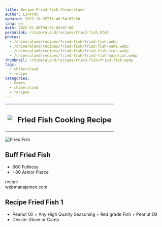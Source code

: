 ```yaml
---
title: Recipe Fried Fish Chimeraland
author: L3n4r0x
updated: 2022-10-05T13:46:54+07:00
lang: en
date: 2022-01-08T08:56:03+07:00
permalink: /chimeraland/recipes/fried-fish.html
photos:
  - /chimeraland/recipes/fried-fish/fried-fish.webp
  - /chimeraland/recipes/fried-fish/fried-fish-name.webp
  - /chimeraland/recipes/fried-fish/fried-fish-icon.webp
  - /chimeraland/recipes/fried-fish/fried-fish-material.webp
thumbnail: /chimeraland/recipes/fried-fish/fried-fish.webp
tags:
  - chimeraland
  - recipe
categories:
  - Games
  - chimeraland
  - recipes
---
```


<section id="bootstrap-wrapper">
  <link
    rel="stylesheet"
    href="https://rawcdn.githack.com/dimaslanjaka/Web-Manajemen/870a349/css/bootstrap-5-3-0-alpha3-wrapper.css"
  />
  <div class="row mb-2">
    <div class="col-md-12 mb-2">
      <table class="table" id="post-info">
        <tbody>
          <tr>
            <td>
              <img
                class="d-inline-block me-2"
                src="/chimeraland/recipes/fried-fish/fried-fish-icon.webp"
                width="auto"
                height="auto"
              />
            </td>
            <td><h1 class="fs-5">Fried Fish Cooking Recipe</h1></td>
          </tr>
        </tbody>
      </table>
    </div>
  </div>
  <div class="card mb-2 bg-dark text-light">
    <div class="row g-0">
      <div class="col-sm-4 position-relative mb-2">
        <img
          src="/chimeraland/recipes/fried-fish/fried-fish-material.webp"
          class="card-img fit-cover w-100 h-100"
          alt="Fried Fish"
          data-fancybox="true"
        />
      </div>
      <div class="col-sm-8 mb-2">
        <div class="card-body">
          <h2 class="card-title fs-5">Buff Fried Fish</h2>
          <div class="card-text">
            <ul>
              <li>660 Fullness</li>
              <li>+80 Armor Pierce</li>
            </ul>
          </div>
          <span class="badge rounded-pill">recipe</span>
        </div>
        <div class="card-footer text-end text-muted">webmanajemen.com</div>
      </div>
    </div>
  </div>
  <div class="row mb-2">
    <div class="col-12 col-lg-6 recipe-item mb-2">
      <div class="card bg-dark text-light">
        <div class="card-body">
          <h2 class="card-title fs-5">Recipe Fried Fish 1</h2>
          <div class="card-text">
            <ul>
              <li>
                Peanut Oil<span> + </span>Any High Quality Seasoning<span>
                  + </span
                >Red grade Fish<span> + </span>Peanut Oil
              </li>
              <li>Device: Stove or Camp</li>
            </ul>
          </div>
        </div>
      </div>
    </div>
  </div>
</section>